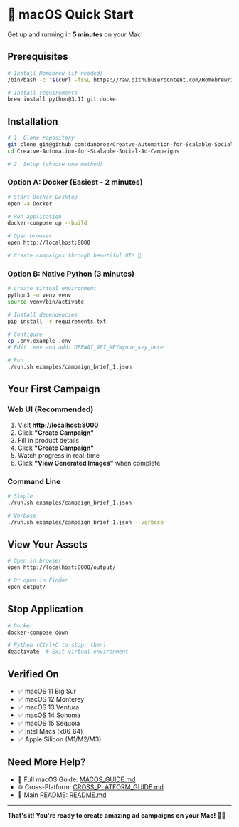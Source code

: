 # 🍎 macOS Quick Start

Get up and running in **5 minutes** on your Mac!

## Prerequisites

```bash
# Install Homebrew (if needed)
/bin/bash -c "$(curl -fsSL https://raw.githubusercontent.com/Homebrew/install/HEAD/install.sh)"

# Install requirements
brew install python@3.11 git docker
```

## Installation

```bash
# 1. Clone repository
git clone git@github.com:danbroz/Creatve-Automation-for-Scalable-Social-Ad-Campaigns.git
cd Creatve-Automation-for-Scalable-Social-Ad-Campaigns

# 2. Setup (choose one method)
```

### Option A: Docker (Easiest - 2 minutes)

```bash
# Start Docker Desktop
open -a Docker

# Run application
docker-compose up --build

# Open browser
open http://localhost:8000

# Create campaigns through beautiful UI! 🎨
```

### Option B: Native Python (3 minutes)

```bash
# Create virtual environment
python3 -m venv venv
source venv/bin/activate

# Install dependencies
pip install -r requirements.txt

# Configure
cp .env.example .env
# Edit .env and add: OPENAI_API_KEY=your_key_here

# Run
./run.sh examples/campaign_brief_1.json
```

## Your First Campaign

### Web UI (Recommended)
1. Visit **http://localhost:8000**
2. Click **"Create Campaign"**
3. Fill in product details
4. Click **"Create Campaign"**
5. Watch progress in real-time
6. Click **"View Generated Images"** when complete

### Command Line
```bash
# Simple
./run.sh examples/campaign_brief_1.json

# Verbose
./run.sh examples/campaign_brief_1.json --verbose
```

## View Your Assets

```bash
# Open in browser
open http://localhost:8000/output/

# Or open in Finder
open output/
```

## Stop Application

```bash
# Docker
docker-compose down

# Python (Ctrl+C to stop, then)
deactivate  # Exit virtual environment
```

## Verified On

- ✅ macOS 11 Big Sur
- ✅ macOS 12 Monterey
- ✅ macOS 13 Ventura  
- ✅ macOS 14 Sonoma
- ✅ macOS 15 Sequoia
- ✅ Intel Macs (x86_64)
- ✅ Apple Silicon (M1/M2/M3)

## Need More Help?

- 📖 Full macOS Guide: [MACOS_GUIDE.md](MACOS_GUIDE.md)
- 🌐 Cross-Platform: [CROSS_PLATFORM_GUIDE.md](CROSS_PLATFORM_GUIDE.md)
- 📘 Main README: [README.md](README.md)

---

**That's it! You're ready to create amazing ad campaigns on your Mac!** 🚀🍎


